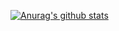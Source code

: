 [![Anurag's github stats](https://github-readme-stats.vercel.app/api?username=HugoTkBCN)](https://github.com/anuraghazra/github-readme-stats)
